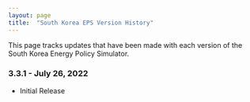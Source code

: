 ```yaml
---
layout: page
title:	"South Korea EPS Version History"
---
```

This page tracks updates that have been made with each version of the South Korea Energy Policy Simulator.

### **3.3.1 - July 26, 2022**

* Initial Release

